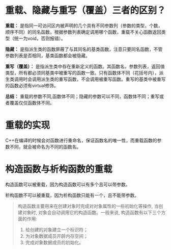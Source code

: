 # 重载、隐藏与重写（覆盖）三者的区别？

**重载：** 是指同一可访问区内被声明的几个具有不同参数列（参数的类型，个数，顺序不同）的同名函数，根据参数列表确定调用哪个函数，重载不关心函数返回类型（统一为void，否则报错）。

**隐藏：** 是指派生类的函数屏蔽了与其同名的基类函数，注意只要同名函数，不管参数列表是否相同，基类函数都会被隐藏。

**重写（覆盖）：** 是指派生类中存在重新定义的函数。其函数名，参数列表，返回值类型，所有都必须同基类中被重写的函数一致。只有函数体不同（花括号内），派生类调用时会调用派生类的重写函数，不会调用被重写函数。重写的基类中被重写的函数必须有virtual修饰。

**总结：** 重载的参数不同,函数体不同；隐藏的参数可以不同，函数体不同；重写或者覆盖仅仅函数体不同。

# 重载的实现

C++在编译的时候会对函数进行重命名，保证函数名的唯一性，而重载函数的参数不同，就会被命名为不同的函数名。



# 构造函数与析构函数的重载

构造函数可以被重载，因为构造函数可以有多个且可以带参数。

析构函数不可以被重载，因为析构函数只能有一个，且不能带参数。

> 构造函数主要用来在创建对象时完成对对象属性的一些初始化等操作, 当创建对象时, 对象会自动调用它的构造函数。一般来说, 构造函数有以下三个方面的作用:
>
> 1. 给创建的对象建立一个标识符；
> 2. 为对象数据成员开辟内存空间；
> 3. 完成对象数据成员的初始化。